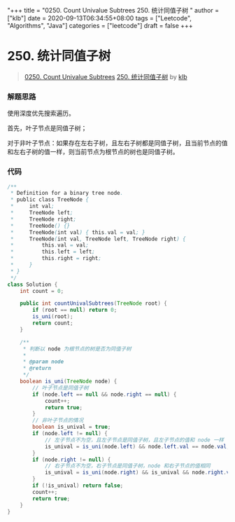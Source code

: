 "+++
title = "0250. Count Univalue Subtrees 250. 统计同值子树 "
author = ["klb"]
date = 2020-09-13T06:34:55+08:00
tags = ["Leetcode", "Algorithms", "Java"]
categories = ["leetcode"]
draft = false
+++

# 250. 统计同值子树

> [0250. Count Univalue Subtrees](https://leetcode-cn.com/problems/count-univalue-subtrees/)
> [250. 统计同值子树](https://leetcode-cn.com/problems/count-univalue-subtrees/solution/250-tong-ji-tong-zhi-zi-shu-by-klb/) by [klb](https://leetcode-cn.com/u/klb/)

### 解题思路

使用深度优先搜索遍历。

首先，叶子节点是同值子树；

对于非叶子节点：如果存在左右子树，且左右子树都是同值子树，且当前节点的值和左右子树的值一样，则当前节点为根节点的树也是同值子树。

### 代码

```java
/**
 * Definition for a binary tree node.
 * public class TreeNode {
 *     int val;
 *     TreeNode left;
 *     TreeNode right;
 *     TreeNode() {}
 *     TreeNode(int val) { this.val = val; }
 *     TreeNode(int val, TreeNode left, TreeNode right) {
 *         this.val = val;
 *         this.left = left;
 *         this.right = right;
 *     }
 * }
 */
class Solution {
    int count = 0;

    public int countUnivalSubtrees(TreeNode root) {
        if (root == null) return 0;
        is_uni(root);
        return count;
    }

    /**
     * 判断以 node 为根节点的树是否为同值子树
     *
     * @param node
     * @return
     */
    boolean is_uni(TreeNode node) {
        // 叶子节点是同值子树
        if (node.left == null && node.right == null) {
            count++;
            return true;
        }
        // 非叶子节点的情况
        boolean is_unival = true;
        if (node.left != null) {
            // 左子节点不为空，且左子节点是同值子树，且左子节点的值和 node 一样
            is_unival = is_uni(node.left) && node.left.val == node.val;
        }
        if (node.right != null) {
            // 右子节点不为空，右子节点是同值子树，node 和右子节点的值相同
            is_unival = is_uni(node.right) && is_unival && node.right.val == node.val;
        }
        if (!is_unival) return false;
        count++;
        return true;
    }
}
```